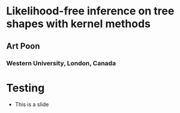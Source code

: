 # Likelihood-free inference on tree shapes with kernel methods
## Art Poon
### Western University, London, Canada



# Testing
* This is a slide
